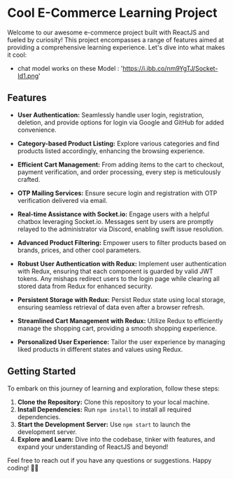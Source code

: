 # Cool E-Commerce Learning Project

Welcome to our awesome e-commerce project built with ReactJS and fueled by curiosity! This project encompasses a range of features aimed at providing a comprehensive learning experience. Let's dive into what makes it cool:

- chat model works on these Model : 'https://i.ibb.co/nm9YgTJ/Socket-Id1.png'
## Features

- **User Authentication:** Seamlessly handle user login, registration, deletion, and provide options for login via Google and GitHub for added convenience.

- **Category-based Product Listing:** Explore various categories and find products listed accordingly, enhancing the browsing experience.

- **Efficient Cart Management:** From adding items to the cart to checkout, payment verification, and order processing, every step is meticulously crafted.

- **OTP Mailing Services:** Ensure secure login and registration with OTP verification delivered via email.

- **Real-time Assistance with Socket.io:** Engage users with a helpful chatbox leveraging Socket.io. Messages sent by users are promptly relayed to the administrator via Discord, enabling swift issue resolution.

- **Advanced Product Filtering:** Empower users to filter products based on brands, prices, and other cool parameters.

- **Robust User Authentication with Redux:** Implement user authentication with Redux, ensuring that each component is guarded by valid JWT tokens. Any mishaps redirect users to the login page while clearing all stored data from Redux for enhanced security.

- **Persistent Storage with Redux:** Persist Redux state using local storage, ensuring seamless retrieval of data even after a browser refresh.

- **Streamlined Cart Management with Redux:** Utilize Redux to efficiently manage the shopping cart, providing a smooth shopping experience.

- **Personalized User Experience:** Tailor the user experience by managing liked products in different states and values using Redux.

## Getting Started

To embark on this journey of learning and exploration, follow these steps:

1. **Clone the Repository:** Clone this repository to your local machine.
2. **Install Dependencies:** Run `npm install` to install all required dependencies.
3. **Start the Development Server:** Use `npm start` to launch the development server.
4. **Explore and Learn:** Dive into the codebase, tinker with features, and expand your understanding of ReactJS and beyond!

Feel free to reach out if you have any questions or suggestions. Happy coding! 🚀✨
